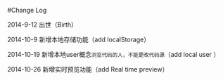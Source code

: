 #Change Log

2014-9-12 出世（Birth）

2014-10-9 新增本地存储功能（add localStorage）

2014-10-19 新增本地user概念`浏览代码的人，不能更改代码源`（add local user ）

2014-10-26 新增实时预览功能（add Real time preview）